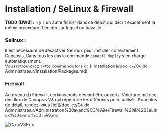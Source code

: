 # Installation / SeLinux  & Firewall  

**TODO (DWU) :** il y a un autre fichier dans ce dépôt qui décrit exactement la même procédure. Décider sur lequel on travaille.

### Selinux : 

Il est nécessaire de désactiver SeLinux pour installer correctement Canopsis. Dans tous les cas la commande `canoctl deploy` s'en charge automatiquement.  
Vous retrouverez cette commande lors de [l'installation](/doc-ce/Guide Administrateur/Installation/Packages.md)

### Firewall

Au niveau du Firewall, certains ports devront être ouverts. Voici une matrice des flux de Canopsis V3 qui répertorie les différents ports utilisés. Pour plus de détail, rendez-vous [ici](/doc-ce/Guide Administrateur/Administration%20avanc%C3%A9e/Firewall%20&%20SeLinux%20avanc%C3%A9.md)

![CanoV3Flux](/doc-ce/Guide%20Administrateur/Installation/Images/Matrice%20des%20flux%20Canopsis%203.png)

